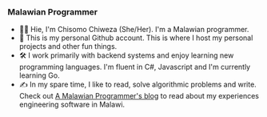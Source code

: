 ### Malawian Programmer

- 👋&#127997;  Hie, I'm Chisomo Chiweza (She/Her). I'm a Malawian programmer.
- 💖 This is my personal Github account. This is where I host my personal projects and other fun things. 
- 🛠️ I work primarily with backend systems and enjoy learning new programming languages. I'm fluent in C#, Javascript and I'm currently learning Go.
- ✍️ In my spare time, I like to read, solve algorithmic problems and write. Check out [A Malawian Programmer's blog](https://malawianprogrammer.notion.site/A-Malawian-Programmer-s-blog-00ecb817ea14446a9a0456c78758f425?pvs=4) to read about my experiences engineering software in Malawi.

